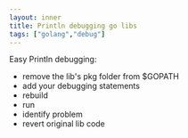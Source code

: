 ```yaml
---
layout: inner
title: Println debugging go libs
tags: ["golang","debug"]
---
```

Easy Println debugging:

* remove the lib's pkg folder from $GOPATH
* add your debugging statements
* rebuild
* run
* identify problem
* revert original lib code
